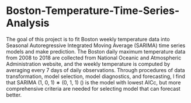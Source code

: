 # Boston-Temperature-Time-Series-Analysis
The goal of this project is to fit Boston weekly temperature data into Seasonal Autoregressive Integrated Moving Average (SARIMA) time series models and make prediction. The Boston daily maximum temperature data from 2008 to 2018 are collected from National Oceanic and Atmospheric Administration website, and the weekly temperature is computed by averaging every 7 days of daily observations. Through procedures of data transformation, model selection, model diagnostics, and forecasting, I find that SARIMA (1, 0, 1) ∗ (0, 1, 1) () is the model with lowest AICc, but more comprehensive criteria are needed for selecting model that can forecast better.
